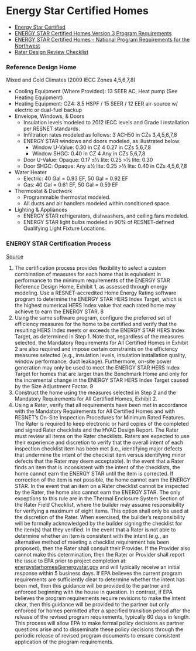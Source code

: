 # Energy Star Certified Homes

* [Energy Star Certified](https://www.energystar.gov/index.cfm?c=new_homes.hm_index&s=mega)
* [ENERGY STAR Certified Homes Version 3 Program Requirements](https://www.energystar.gov/index.cfm?c=bldrs_lenders_raters.nh_v3_guidelines)
* [ENERGY STAR Certified Homes - National Program Requirements for the Northwest](https://www.energystar.gov/index.cfm?c=bldrs_lenders_raters.nh_v3_northwest)
* [Rater Design Review Checklist](https://www.energystar.gov/ia/partners/bldrs_lenders_raters/downloads/Rater_Checklists.pdf?a7de-b268)

### Reference Design Home

Mixed and Cold Climates (2009 IECC Zones 4,5,6,7,8)

* Cooling Equipment (Where Provided): 13 SEER AC, Heat pump (See Heating Equipment)
* Heating Equipment: CZ4: 8.5 HSPF / 15 SEER / 12 EER air-source w/ electric or dual-fuel backup
* Envelope, Windows, & Doors
    * Insulation levels modeled to 2012 IECC levels and Grade I installation per RESNET standards.
    * Infiltration rates modeled as follows: 3 ACH50 in CZs 3,4,5,6,7,8
    * ENERGY STAR windows and doors modeled, as illustrated below:
        * Window U-Value: 0.30 in CZ 4 0.27 in CZs 5,6,7,8
        * Window SHGC:    0.40 in CZ 4 Any in CZs 5,6,7,8
    * Door U-Value: Opaque: 0.17 ≤1⁄2 lite: 0.25 >1⁄2 lite: 0.30
    * Door SHGC: Opaque: Any ≤1⁄2 lite: 0.25 >1⁄2 lite: 0.40 in CZs 4,5,6,7,8
* Water Heater
   * Electric: 40 Gal = 0.93 EF, 50 Gal = 0.92 EF
   * Gas: 40 Gal = 0.61 EF, 50 Gal = 0.59 EF
* Thermostat & Ductwork
    * Programmable thermostat modeled.
    * All ducts and air handlers modeled within conditioned space.
* Lighting & Appliances
    * ENERGY STAR refrigerators, dishwashers, and ceiling fans modeled.
    * ENERGY STAR light bulbs modeled in 90% of RESNET-defined Qualifying Light Fixture Locations.

### ENERGY STAR Certification Process

[Source](https://www.energystar.gov/ia/partners/bldrs_lenders_raters/downloads/ES%20NPR%203.1%20v13%202015-12-03_clean_508.pdf?a7de-b268)

1. The certification process provides flexibility to select a custom combination of measures for each home that is equivalent in performance to the minimum requirements of the ENERGY STAR Reference Design Home, Exhibit 1, as assessed through energy modeling. Use a RESNET-accredited Home Energy Rating software program to determine the ENERGY STAR HERS Index Target, which is the highest numerical HERS Index value that each rated home may achieve to earn the ENERGY STAR. 8
2. Using the same software program, configure the preferred set of efficiency measures for the home to be certified and verify that the resulting HERS Index meets or exceeds the ENERGY STAR HERS Index Target, as determined in Step 1.
Note that, regardless of the measures selected, the Mandatory Requirements for All Certified Homes in Exhibit 2 are also required and impose certain constraints on the efficiency measures selected (e.g., insulation levels, insulation installation quality, window performance, duct leakage). Furthermore, on-site power generation may only be used to meet the ENERGY STAR HERS Index Target for homes that are larger than the Benchmark Home and only for the incremental change in the ENERGY STAR HERS Index Target caused by the Size Adjustment Factor. 9
3. Construct the home using the measures selected in Step 2 and the Mandatory Requirements for All Certified Homes, Exhibit 2.
4. Using a Rater, verify that all requirements have been met in accordance with the Mandatory Requirements for All Certified Homes and with RESNET’s On-Site Inspection Procedures for Minimum Rated Features. The Rater is required to keep electronic or hard copies of the completed and signed Rater checklists and the HVAC Design Report.
The Rater must review all items on the Rater checklists. Raters are expected to use their experience and discretion to verify that the overall intent of each inspection checklist item has been met (i.e., identifying major defects that undermine the intent of the checklist item versus identifying minor defects that the Rater may deem acceptable).
In the event that a Rater finds an item that is inconsistent with the intent of the checklists, the home cannot earn the ENERGY STAR until the item is corrected. If correction of the item is not possible, the home cannot earn the ENERGY STAR. In the event that an item on a Rater checklist cannot be inspected by the Rater, the home also cannot earn the ENERGY STAR. The only exceptions to this rule are in the Thermal Enclosure System Section of the Rater Field Checklist, where the builder may assume responsibility for verifying a maximum of eight items. This option shall only be used at the discretion of the Rater. When exercised, the builder’s responsibility will be formally acknowledged by the builder signing the checklist for the item(s) that they verified.
In the event that a Rater is not able to determine whether an item is consistent with the intent (e.g., an alternative method of meeting a checklist requirement has been proposed), then the Rater shall consult their Provider. If the Provider also cannot make this determination, then the Rater or Provider shall report the issue to EPA prior to project completion at: energystarhomes@energystar.gov and will typically receive an initial response within 5 business days. If EPA believes the current program requirements are sufficiently clear to determine whether the intent has been met, then this guidance will be provided to the partner and enforced beginning with the house in question. In contrast, if EPA believes the program requirements require revisions to make the intent clear, then this guidance will be provided to the partner but only enforced for homes permitted after a specified transition period after the release of the revised program requirements, typically 60 days in length.
This process will allow EPA to make formal policy decisions as partner questions arise and to disseminate these policy decisions through the periodic release of revised program documents to ensure consistent application of the program requirements.
